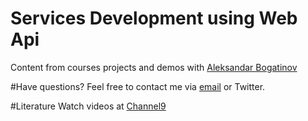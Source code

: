 # Services Development using Web Api
Content from courses projects and demos with [Aleksandar Bogatinov](//twitter.com/WpXAce)

#Have questions?
Feel free to contact me via [email](mailto:bogatinov@outlook.com?Subject=SEDC%20WebApi2) or Twitter.

#Literature
Watch videos at [Channel9](https://channel9.msdn.com/Series/Visual-Studio-2012-Premium-and-Ultimate-Overview)
